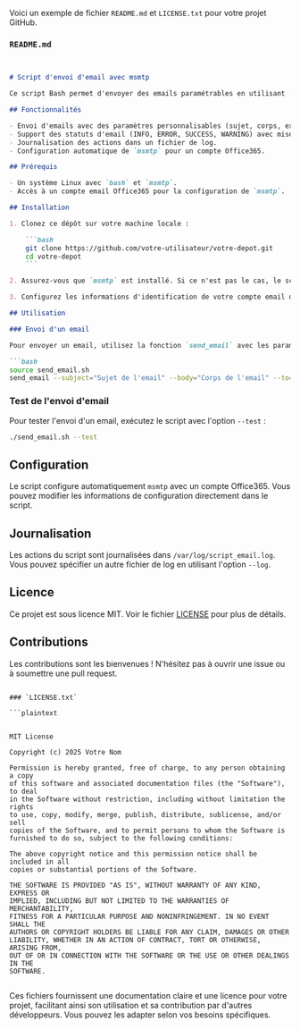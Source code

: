 Voici un exemple de fichier `README.md` et `LICENSE.txt` pour votre projet GitHub.

### `README.md`

```markdown


# Script d'envoi d'email avec msmtp

Ce script Bash permet d'envoyer des emails paramétrables en utilisant `msmtp`. Il est conçu pour être facilement intégré dans des scripts automatisés nécessitant des notifications par email.

## Fonctionnalités

- Envoi d'emails avec des paramètres personnalisables (sujet, corps, expéditeur, destinataire, etc.).
- Support des statuts d'email (INFO, ERROR, SUCCESS, WARNING) avec mise en forme HTML.
- Journalisation des actions dans un fichier de log.
- Configuration automatique de `msmtp` pour un compte Office365.

## Prérequis

- Un système Linux avec `bash` et `msmtp`.
- Accès à un compte email Office365 pour la configuration de `msmtp`.

## Installation

1. Clonez ce dépôt sur votre machine locale :

    ```bash
    git clone https://github.com/votre-utilisateur/votre-depot.git
    cd votre-depot
    ```

2. Assurez-vous que `msmtp` est installé. Si ce n'est pas le cas, le script l'installera automatiquement.

3. Configurez les informations d'identification de votre compte email dans le script.

## Utilisation

### Envoi d'un email

Pour envoyer un email, utilisez la fonction `send_email` avec les paramètres souhaités :

```bash
source send_email.sh
send_email --subject="Sujet de l'email" --body="Corps de l'email" --to="destinataire@example.com"
```

### Test de l'envoi d'email

Pour tester l'envoi d'un email, exécutez le script avec l'option `--test` :

```bash
./send_email.sh --test
```

## Configuration

Le script configure automatiquement `msmtp` avec un compte Office365. Vous pouvez modifier les informations de configuration directement dans le script.

## Journalisation

Les actions du script sont journalisées dans `/var/log/script_email.log`. Vous pouvez spécifier un autre fichier de log en utilisant l'option `--log`.

## Licence

Ce projet est sous licence MIT. Voir le fichier [LICENSE](LICENSE.txt) pour plus de détails.

## Contributions

Les contributions sont les bienvenues ! N'hésitez pas à ouvrir une issue ou à soumettre une pull request.



```

### `LICENSE.txt`

```plaintext


MIT License

Copyright (c) 2025 Votre Nom

Permission is hereby granted, free of charge, to any person obtaining a copy
of this software and associated documentation files (the "Software"), to deal
in the Software without restriction, including without limitation the rights
to use, copy, modify, merge, publish, distribute, sublicense, and/or sell
copies of the Software, and to permit persons to whom the Software is
furnished to do so, subject to the following conditions:

The above copyright notice and this permission notice shall be included in all
copies or substantial portions of the Software.

THE SOFTWARE IS PROVIDED "AS IS", WITHOUT WARRANTY OF ANY KIND, EXPRESS OR
IMPLIED, INCLUDING BUT NOT LIMITED TO THE WARRANTIES OF MERCHANTABILITY,
FITNESS FOR A PARTICULAR PURPOSE AND NONINFRINGEMENT. IN NO EVENT SHALL THE
AUTHORS OR COPYRIGHT HOLDERS BE LIABLE FOR ANY CLAIM, DAMAGES OR OTHER
LIABILITY, WHETHER IN AN ACTION OF CONTRACT, TORT OR OTHERWISE, ARISING FROM,
OUT OF OR IN CONNECTION WITH THE SOFTWARE OR THE USE OR OTHER DEALINGS IN THE
SOFTWARE.


```

Ces fichiers fournissent une documentation claire et une licence pour votre projet, facilitant ainsi son utilisation et sa contribution par d'autres développeurs. Vous pouvez les adapter selon vos besoins spécifiques.
